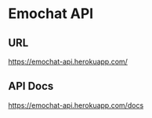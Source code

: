 # Emochat API

## URL

https://emochat-api.herokuapp.com/

## API Docs

https://emochat-api.herokuapp.com/docs